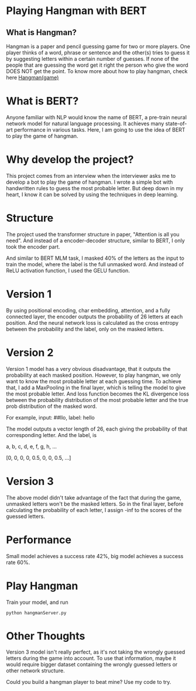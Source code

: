 # Playing Hangman with BERT

## What is Hangman?

Hangman is a paper and pencil guessing game for two or more players. 
One player thinks of a word, phrase or sentence and the other(s) tries to guess it by suggesting letters within a certain number of guesses. If none of the people that are guessing the word get it right the person who give the word DOES NOT get the point.
To know more about how to play hangman, check here [Hangman(game)](https://en.wikipedia.org/wiki/Hangman_(game))

# What is BERT?

Anyone familiar with NLP would know the name of BERT, a pre-train
neural network model for natural language processing. It achieves
many state-of-art performance in various tasks. Here, I am going 
to use the idea of BERT to play the game of hangman.

# Why develop the project?
This project comes from an interview when the interviewer asks me
to develop a bot to play the game of hangman. I wrote a simple 
bot with handwritten rules to guess the most probable letter. But
deep down in my heart, I know it can be solved by using the techniques
in deep learning.

# Structure

The project used the transformer structure in paper, "Attention is all you need".
And instead of a encoder-decoder structure, similar to BERT, I only
took the encoder part. 

And similar to BERT MLM task, I masked 40% of the letters as the input
to train the model, where the label is the full unmasked word. And instead of ReLU activation function, I used the
GELU function.


# Version 1

By using positional encoding, char embedding, attention,
 and a fully connected layer, the encoder outputs the probability
 of 26 letters at each position. And the neural network loss is calculated as the
 cross entropy between the probability and the label, only on the masked
 letters.
 
# Version 2

Version 1 model has a very obvious disadvantage, that it outputs
the probability at each masked position. However, to play hangman,
we only want to know the most probable letter at each guessing time.
To achieve that, I add a MaxPooling in the final layer, which is 
telling the model to give the most probable letter. And loss function
becomes the KL divergence loss between the probability distribution of the
most probable letter and the true prob distribution of the masked word.

For example, input: ##llo, label: hello

The model outputs a vector length of 26, each giving the probability
of that corresponding letter. And the label, is 

a, b, c, d, e, f, g, h, ...

[0, 0, 0, 0, 0.5, 0, 0, 0.5, ...]


# Version 3

The above model didn't take advantage of the fact that during 
the game, unmasked letters won't be the masked letters. So in the
final layer, before calculating the probability of each letter,
I assign -inf to the scores of the guessed letters.


# Performance

Small model achieves a success rate 42%, big model
achieves a success rate 60%.

# Play Hangman

Train your model, and run 

```python hangmanServer.py```


# Other Thoughts

Version 3 model isn't really perfect, as it's not taking the 
wrongly guessed letters during the game into account. To use
that information, maybe it would require bigger dataset containing
the wrongly guessed letters or other network structure.


Could you build a hangman player to beat mine? Use my code to try.


